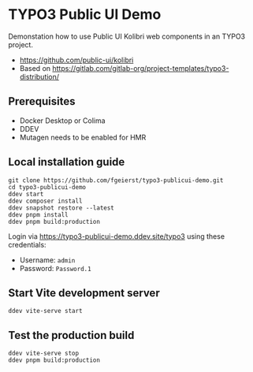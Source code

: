 # TYPO3 Public UI Demo

Demonstation how to use Public UI Kolibri web components in an TYPO3 project.

- https://github.com/public-ui/kolibri
- Based on https://gitlab.com/gitlab-org/project-templates/typo3-distribution/


## Prerequisites
- Docker Desktop or Colima
- DDEV
- Mutagen needs to be enabled for HMR

## Local installation guide
    git clone https://github.com/fgeierst/typo3-publicui-demo.git
    cd typo3-publicui-demo
    ddev start
    ddev composer install
    ddev snapshot restore --latest
    ddev pnpm install
    ddev pnpm build:production

Login via https://typo3-publicui-demo.ddev.site/typo3 using these credentials:

- Username: `admin`
- Password: `Password.1`

## Start Vite development server

    ddev vite-serve start

## Test the production build

    ddev vite-serve stop
    ddev pnpm build:production



